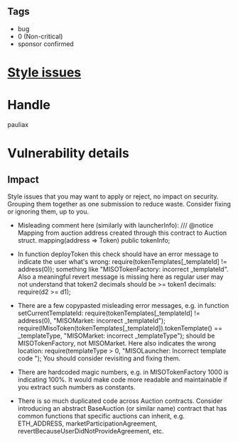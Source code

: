 ## Tags

- bug
- 0 (Non-critical)
- sponsor confirmed

# [Style issues](https://github.com/code-423n4/2021-09-sushimiso-findings/issues/130) 

# Handle

pauliax


# Vulnerability details

## Impact
Style issues that you may want to apply or reject, no impact on security. Grouping them together as one submission to reduce waste. Consider fixing or ignoring them, up to you.

* Misleading comment here (similarly with launcherInfo):
  /// @notice Mapping from auction address created through this contract to Auction struct.
  mapping(address => Token) public tokenInfo;

* In function deployToken this check should have an error message to indicate the user what's wrong:
  require(tokenTemplates[_templateId] != address(0));
something like "MISOTokenFactory: incorrect _templateId". Also a meaningful revert message is missing here as regular user may not understand that token2 decimals should be >= token1 decimals:
  require(d2 >= d1);

* There are a few copypasted misleading error messages, e.g. in function setCurrentTemplateId:
     require(tokenTemplates[_templateId] != address(0), "MISOMarket: incorrect _templateId");
     require(IMisoToken(tokenTemplates[_templateId]).tokenTemplate() == _templateType, "MISOMarket: incorrect _templateType");
should be MISOTokenFactory, not MISOMarket. Here also indicates the wrong location:
   require(templateType > 0, "MISOLauncher: Incorrect template code ");
You should consider revisiting and fixing them.

* There are hardcoded magic numbers, e.g. in MISOTokenFactory 1000 is indicating 100%. It would make code more readable and maintainable if you extract such numbers as constants.

* There is so much duplicated code across Auction contracts. Consider introducing an abstract BaseAuction (or similar name) contract that has common functions that specific auctions can inherit, e.g. ETH_ADDRESS, marketParticipationAgreement, revertBecauseUserDidNotProvideAgreement, etc.



